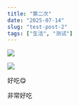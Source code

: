 ```yaml
---
title: "第二次"
date: "2025-07-14"
slug: "test-post-2"
tags: ["生活", "测试"]
---
```

![](https://prod-files-secure.s3.us-west-2.amazonaws.com/112d0858-5090-4d34-a606-b75eb8d65fd2/112c6e9b-125a-4f71-a602-843170407767/1000201066.png?X-Amz-Algorithm=AWS4-HMAC-SHA256&X-Amz-Content-Sha256=UNSIGNED-PAYLOAD&X-Amz-Credential=ASIAZI2LB466WSG3Y3TU%2F20250724%2Fus-west-2%2Fs3%2Faws4_request&X-Amz-Date=20250724T095238Z&X-Amz-Expires=3600&X-Amz-Security-Token=IQoJb3JpZ2luX2VjEAIaCXVzLXdlc3QtMiJHMEUCICiWF7KVbrkn3fxNxqty4Ui2jdoEvwX%2Bane1gqHOMFFnAiEAtc9ifyfcpkhpigxIZZmMt5RdcbKRoDO5IrOuiCq0zu8q%2FwMIKhAAGgw2Mzc0MjMxODM4MDUiDF7oWATeUAcwBOZF1SrcAwqpIvOYNd3HKo1U5YaGdnHotBZfq1g8dMG5W%2BbDo%2FsR5WdfHrgbTOTCkq3l6ydTCYDxBZGVSayXeURMU0MKtvr5FhrdaYsWRhZbLeiIiJsjUr2gDUtws89aN9ZOJQnru7V0dAJHzYdAAEcCvCbeDE7FpJXEtr6qQH6LgD0o6uq2k8I%2FmaB7WGRRJm%2FsgRnhXAvaTDo%2B6C1sz5AdKf%2By77lVvByQtAVZ2sCNGC%2BYoiZVlyS2z4Le%2BpvEZ641YxGtD8HoH8Fv83LvS2hYAWWnFn1HtYBSiUfipfhHMlV7RQch1q234JAFAReRmMvbKYluBJdZQzX73n3qkzQOgoOdOIkCUb79r8zFwaae46sDN9ulsHhx64UtEZ7n272dJ%2FX4gqv1Qhxsu6XL35XxPbk789O9pzVhI6iNozmZjgzIVUTBrriqMhO1JIjrlPZI7v37ckKhLi5raic%2BSHsa4ova%2BzOmZxz4OJen4SeBUoY3IlDD98cCIQ2DYtqEFOLGLR7oHql6A7ost5FV14PKDZuO0PofME55uig6cAuLwICcStFP5UXJh6CVcCd4yZFrLDpQBZ53qGeWYvuBbOdc1FPeoIo14%2BuJ2pLfRRv%2B6gAeRyi6I8%2FCrF%2B5nXa07Hx3MIH2h8QGOqUBSbL8Sp0iUrZD3i8HzWxHMabL5ODVPLWXlfzYTlxtsvZqs%2FZQJIAnrFItWpkqYDwccHwx1OsLqLyIkzi%2BtCS8b2VRx7EqrAiklCFZaulV30zmWWPYMhfM0KgYskLmLNgoPacpRmf88qVAyZL9RHWbRdXV8MhkFls%2FtaTKks39dGfyUXu7XxpcBtBByueToDCLbq5N8tIIX0DYV09%2BkEcqAC1kiPPA&X-Amz-Signature=da7e677a87fb99bc2b507accb350ed384cd9a7be2d95c3e80fe416f392f37a24&X-Amz-SignedHeaders=host&x-amz-checksum-mode=ENABLED&x-id=GetObject)


![](https://prod-files-secure.s3.us-west-2.amazonaws.com/112d0858-5090-4d34-a606-b75eb8d65fd2/ed0ded8d-aaa6-4918-a222-3cffc3f3330b/1000201056.png?X-Amz-Algorithm=AWS4-HMAC-SHA256&X-Amz-Content-Sha256=UNSIGNED-PAYLOAD&X-Amz-Credential=ASIAZI2LB466WSG3Y3TU%2F20250724%2Fus-west-2%2Fs3%2Faws4_request&X-Amz-Date=20250724T095238Z&X-Amz-Expires=3600&X-Amz-Security-Token=IQoJb3JpZ2luX2VjEAIaCXVzLXdlc3QtMiJHMEUCICiWF7KVbrkn3fxNxqty4Ui2jdoEvwX%2Bane1gqHOMFFnAiEAtc9ifyfcpkhpigxIZZmMt5RdcbKRoDO5IrOuiCq0zu8q%2FwMIKhAAGgw2Mzc0MjMxODM4MDUiDF7oWATeUAcwBOZF1SrcAwqpIvOYNd3HKo1U5YaGdnHotBZfq1g8dMG5W%2BbDo%2FsR5WdfHrgbTOTCkq3l6ydTCYDxBZGVSayXeURMU0MKtvr5FhrdaYsWRhZbLeiIiJsjUr2gDUtws89aN9ZOJQnru7V0dAJHzYdAAEcCvCbeDE7FpJXEtr6qQH6LgD0o6uq2k8I%2FmaB7WGRRJm%2FsgRnhXAvaTDo%2B6C1sz5AdKf%2By77lVvByQtAVZ2sCNGC%2BYoiZVlyS2z4Le%2BpvEZ641YxGtD8HoH8Fv83LvS2hYAWWnFn1HtYBSiUfipfhHMlV7RQch1q234JAFAReRmMvbKYluBJdZQzX73n3qkzQOgoOdOIkCUb79r8zFwaae46sDN9ulsHhx64UtEZ7n272dJ%2FX4gqv1Qhxsu6XL35XxPbk789O9pzVhI6iNozmZjgzIVUTBrriqMhO1JIjrlPZI7v37ckKhLi5raic%2BSHsa4ova%2BzOmZxz4OJen4SeBUoY3IlDD98cCIQ2DYtqEFOLGLR7oHql6A7ost5FV14PKDZuO0PofME55uig6cAuLwICcStFP5UXJh6CVcCd4yZFrLDpQBZ53qGeWYvuBbOdc1FPeoIo14%2BuJ2pLfRRv%2B6gAeRyi6I8%2FCrF%2B5nXa07Hx3MIH2h8QGOqUBSbL8Sp0iUrZD3i8HzWxHMabL5ODVPLWXlfzYTlxtsvZqs%2FZQJIAnrFItWpkqYDwccHwx1OsLqLyIkzi%2BtCS8b2VRx7EqrAiklCFZaulV30zmWWPYMhfM0KgYskLmLNgoPacpRmf88qVAyZL9RHWbRdXV8MhkFls%2FtaTKks39dGfyUXu7XxpcBtBByueToDCLbq5N8tIIX0DYV09%2BkEcqAC1kiPPA&X-Amz-Signature=686237adb95d4700c266e15b061edac1445e0ccaa1557ca620c2ca702906e18d&X-Amz-SignedHeaders=host&x-amz-checksum-mode=ENABLED&x-id=GetObject)


好吃😋


非常好吃

